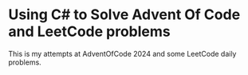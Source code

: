 # Using C# to Solve Advent Of Code and LeetCode problems

This is my attempts at AdventOfCode 2024 and some LeetCode daily problems.
